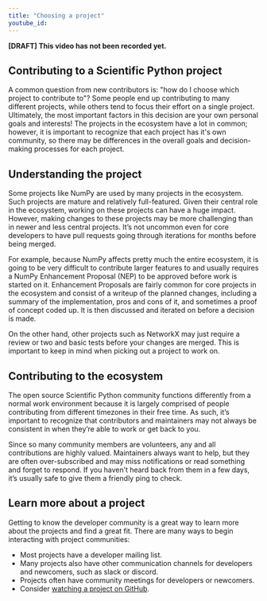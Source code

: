 ```yaml
---
title: "Choosing a project"
youtube_id:
---
```


**[DRAFT] This video has not been recorded yet.**

<!--
-Hello everyone, I’m Juanita.
-Welcome to the Scientific Python videos! Today I will help you choose a project to start contributing to the Scientific Python Ecosystem.
-->

## Contributing to a Scientific Python project

A common question from new contributors is: "how do I choose which project to
contribute to"?
Some people end up contributing to many different projects, while others
tend to focus their effort on a single project.
Ultimately, the most important factors in this decision are your own personal
goals and interests!
The projects in the ecosystem have a lot in common; however, it is important to
recognize that each project has it's own community, so there may be differences
in the overall goals and decision-making processes for each project.

## Understanding the project

Some projects like NumPy are used by many projects in the ecosystem.
Such projects are mature and relatively full-featured.
Given their central role in the ecosystem, working on these projects can have a huge impact.
However, making changes to these projects may be more challenging than in newer
and less central projects.
It’s not uncommon even for core developers to have pull requests going through iterations for months before being merged.

For example, because NumPy affects pretty much the entire ecosystem, it is going to be very difficult to contribute larger features to and usually requires a NumPy Enhancement Proposal (NEP) to be approved before work is started on it.
Enhancement Proposals are fairly common for core projects in the ecosystem and consist of a writeup of the planned changes, including a summary of the implementation, pros and cons of it, and sometimes a proof of concept coded up.
It is then discussed and iterated on before a decision is made.

On the other hand, other projects such as NetworkX may just require a review or two and basic tests before your changes are merged.
This is important to keep in mind when picking out a project to work on.

## Contributing to the ecosystem

The open source Scientific Python community functions differently from a normal work environment because it is largely comprised of people contributing from different timezones in their free time.
As such, it’s important to recognize that contributors and maintainers may not always be consistent in when they’re able to work or get back to you.

Since so many community members are volunteers, any and all contributions are highly valued.
Maintainers always want to help, but they are often over-subscribed and may miss notifications or read something and forget to respond.
If you haven’t heard back from them in a few days, it’s usually safe to give them a friendly ping to check.

## Learn more about a project

Getting to know the developer community is a great way to learn more about the
projects and find a great fit.
There are many ways to begin interacting with project communities:
 - Most projects have a developer mailing list.
 - Many projects also have other communication channels for developers and
   newcomers, such as slack or discord.
 - Projects often have community meetings for developers or newcomers.
 - Consider [watching a project on GitHub][gh-watching].

[gh-watching]: https://docs.github.com/en/account-and-profile/managing-subscriptions-and-notifications-on-github/managing-subscriptions-for-activity-on-github/viewing-your-subscriptions

<!--
-I hope these tips help you find the right project to contribute to. Thanks for watching and welcome to Scientific Python!
-->

